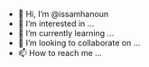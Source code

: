 - 👋 Hi, I’m @issamhanoun
- 👀 I’m interested in ...
- 🌱 I’m currently learning ...
- 💞️ I’m looking to collaborate on ...
- 📫 How to reach me ...

<!---
issamhanoun/issamhanoun is a ✨ special ✨ repository because its `README.md` (this file) appears on your GitHub profile.
You can click the Preview link to take a look at your changes.
--->
